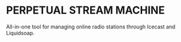 # **PERPETUAL STREAM MACHINE**  
All-in-one tool for managing online radio stations through Icecast and Liquidsoap.